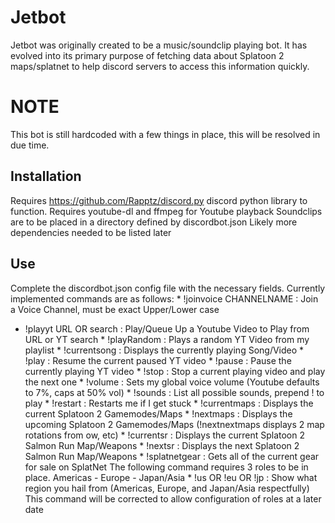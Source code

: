 # Jetbot
Jetbot was originally created to be a music/soundclip playing bot. It 
has evolved into its primary purpose of fetching data about Splatoon 2 
maps/splatnet to help discord servers to access this information 
quickly.
# NOTE
This bot is still hardcoded with a few things in place, this will be 
resolved in due time.
## Installation
Requires https://github.com/Rapptz/discord.py discord python library to 
function. Requires youtube-dl and ffmpeg for Youtube playback Soundclips 
are to be placed in a directory defined by discordbot.json Likely more 
dependencies needed to be listed later
## Use
Complete the discordbot.json config file with the necessary fields. 
Currently implemented commands are as follows: * !joinvoice CHANNELNAME 
: Join a Voice Channel, must be exact Upper/Lower case
* !playyt URL OR search : Play/Queue Up a Youtube Video to Play from URL 
or YT search * !playRandom : Plays a random YT Video from my playlist * 
!currentsong : Displays the currently playing Song/Video * !play : 
Resume the current paused YT video * !pause : Pause the currently 
playing YT video * !stop : Stop a current playing video and play the 
next one * !volume : Sets my global voice volume (Youtube defaults to 
7%, caps at 50% vol) * !sounds : List all possible sounds, prepend ! to 
play * !restart : Restarts me if I get stuck * !currentmaps : Displays 
the current Splatoon 2 Gamemodes/Maps * !nextmaps : Displays the 
upcoming Splatoon 2 Gamemodes/Maps (!nextnextmaps displays 2 map 
rotations from ow, etc) * !currentsr : Displays the current Splatoon 2 
Salmon Run Map/Weapons * !nextsr : Displays the next Splatoon 2 Salmon 
Run Map/Weapons * !splatnetgear : Gets all of the current gear for sale 
on SplatNet The following command requires 3 roles to be in place. 
Americas - Europe - Japan/Asia * !us OR !eu OR !jp : Show what region 
you hail from (Americas, Europe, and Japan/Asia respectfully)
This command will be corrected to allow configuration of roles at a later date
